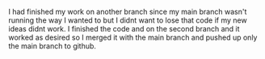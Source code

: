 I had finished my work on another branch since my main branch wasn't running the way I wanted to but I didnt want to lose that code if my new ideas didnt work. I finished the code and on the second branch and it worked as desired so I merged it with the main branch and pushed up only the main branch to github.

